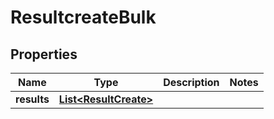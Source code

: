 

# ResultcreateBulk


## Properties

| Name | Type | Description | Notes |
|------------ | ------------- | ------------- | -------------|
|**results** | [**List&lt;ResultCreate&gt;**](ResultCreate.md) |  |  |



